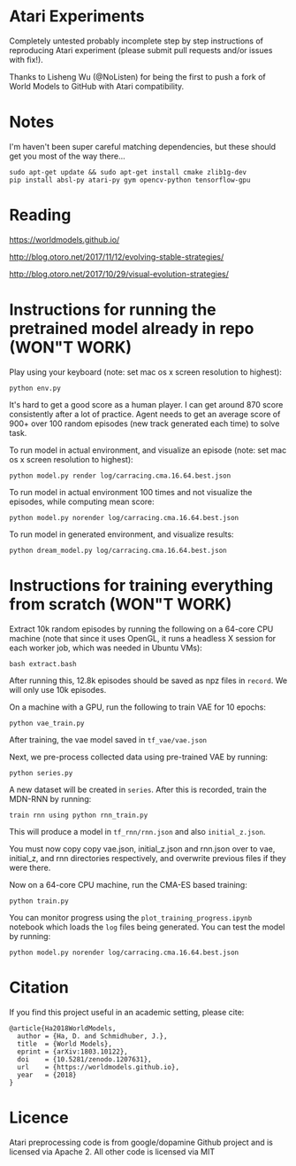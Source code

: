 # Atari Experiments

Completely untested probably incomplete step by step instructions of reproducing Atari experiment (please submit pull requests and/or issues with fix!).

Thanks to Lisheng Wu (@NoListen) for being the first to push a fork of World Models to GitHub with Atari compatibility.

# Notes

I'm haven't been super careful matching dependencies, but these should get you most of the way there...

```
sudo apt-get update && sudo apt-get install cmake zlib1g-dev
pip install absl-py atari-py gym opencv-python tensorflow-gpu
```

# Reading

https://worldmodels.github.io/

http://blog.otoro.net/2017/11/12/evolving-stable-strategies/

http://blog.otoro.net/2017/10/29/visual-evolution-strategies/

# Instructions for running the pretrained model already in repo (WON"T WORK)

Play using your keyboard (note: set mac os x screen resolution to highest):

`python env.py`

It's hard to get a good score as a human player. I can get around 870 score consistently after a lot of practice. Agent needs to get an average score of 900+ over 100 random episodes (new track generated each time) to solve task.

To run model in actual environment, and visualize an episode (note: set mac os x screen resolution to highest):

`python model.py render log/carracing.cma.16.64.best.json`

To run model in actual environment 100 times and not visualize the episodes, while computing mean score:

`python model.py norender log/carracing.cma.16.64.best.json`

To run model in generated environment, and visualize results:

`python dream_model.py log/carracing.cma.16.64.best.json`

# Instructions for training everything from scratch (WON"T WORK)

Extract 10k random episodes by running the following on a 64-core CPU machine (note that since it uses OpenGL, it runs a headless X session for each worker job, which was needed in Ubuntu VMs):

`bash extract.bash`

After running this, 12.8k episodes should be saved as npz files in `record`. We will only use 10k episodes.

On a machine with a GPU, run the following to train VAE for 10 epochs:

`python vae_train.py`

After training, the vae model saved in `tf_vae/vae.json`

Next, we pre-process collected data using pre-trained VAE by running:

`python series.py`

A new dataset will be created in `series`. After this is recorded, train the MDN-RNN by running:

`train rnn using python rnn_train.py`

This will produce a model in `tf_rnn/rnn.json` and also `initial_z.json`.

You must now copy copy vae.json, initial_z.json and rnn.json over to vae, initial_z, and rnn directories respectively, and overwrite previous files if they were there.

Now on a 64-core CPU machine, run the CMA-ES based training:

`python train.py`

You can monitor progress using the `plot_training_progress.ipynb` notebook which loads the `log` files being generated. You can test the model by running:

`python model.py norender log/carracing.cma.16.64.best.json`

# Citation

If you find this project useful in an academic setting, please cite:

```
@article{Ha2018WorldModels,
  author = {Ha, D. and Schmidhuber, J.},
  title  = {World Models},
  eprint = {arXiv:1803.10122},
  doi    = {10.5281/zenodo.1207631},
  url    = {https://worldmodels.github.io},
  year   = {2018}
}
```

# Licence

Atari preprocessing code is from google/dopamine Github project and is licensed via Apache 2.
All other code is licensed via MIT
